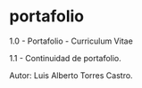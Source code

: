 # portafolio
 1.0 - Portafolio - Curriculum Vitae

 1.1 - Continuidad de portafolio.

 Autor: Luis Alberto Torres Castro.

 